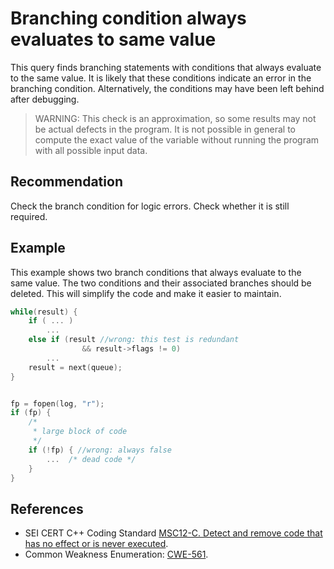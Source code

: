 # Branching condition always evaluates to same value
This query finds branching statements with conditions that always evaluate to the same value. It is likely that these conditions indicate an error in the branching condition. Alternatively, the conditions may have been left behind after debugging.

> WARNING: This check is an approximation, so some results may not be actual defects in the program. It is not possible in general to compute the exact value of the variable without running the program with all possible input data.

## Recommendation
Check the branch condition for logic errors. Check whether it is still required.


## Example
This example shows two branch conditions that always evaluate to the same value. The two conditions and their associated branches should be deleted. This will simplify the code and make it easier to maintain.


```cpp
while(result) {
	if ( ... )
		...
	else if (result //wrong: this test is redundant
				&& result->flags != 0)
		...
	result = next(queue);
}


fp = fopen(log, "r");
if (fp) {
	/*
	 * large block of code
	 */
	if (!fp) { //wrong: always false
		...  /* dead code */
	}
}

```

## References
* SEI CERT C++ Coding Standard [MSC12-C. Detect and remove code that has no effect or is never executed](https://wiki.sei.cmu.edu/confluence/display/c/MSC12-C.+Detect+and+remove+code+that+has+no+effect+or+is+never+executed).
* Common Weakness Enumeration: [CWE-561](https://cwe.mitre.org/data/definitions/561.html).
